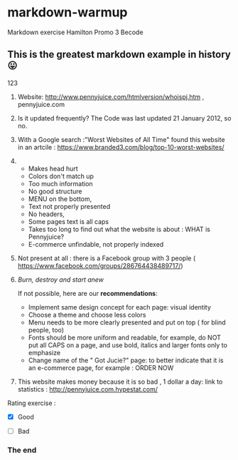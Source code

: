 # markdown-warmup
Markdown exercise Hamilton Promo 3 Becode
## This is the greatest markdown example in history :stuck_out_tongue:
123
1. Website: http://www.pennyjuice.com/htmlversion/whoispj.htm  , pennyjuice.com
2. Is it updated frequently?
    The Code was last updated 21 January 2012, so no.
3. With a Google search :"Worst Websites of All Time"
    found this website in an artcile : https://www.branded3.com/blog/top-10-worst-websites/
4.  
   * Makes head hurt
   * Colors don't match up
   * Too much information 
   * No good structure  
   * MENU on the bottom, 
   * Text not properly presented
   * No headers,
   * Some pages text is all caps
   * Takes too long to find out what the website is about : WHAT is Pennyjuice?
   * E-commerce unfindable, not properly indexed
    
5. Not present at all : there is a Facebook group with 3 people ( https://www.facebook.com/groups/286764438489717/)

6.  *Burn, destroy and start anew*

    If not possible, here are our **recommendations**:
       - Implement same design concept for each page: visual identity
       - Choose a theme and choose less colors
       - Menu needs to be more clearly presented and put on top ( for blind people, too)
       - Fonts should be more uniform and readable, for example, do NOT put all CAPS on a page, and use bold, italics and larger fonts only to emphasize
       - Change name of the " Got Jucie?" page: to better indicate that it is an e-commerce page, for example : ORDER NOW
       
  
7. This website makes money because it is so bad , 1 dollar a day: link to statistics : http://pennyjuice.com.hypestat.com/
    
Rating exercise :
- [x] Good
- [ ] Bad


### The end
